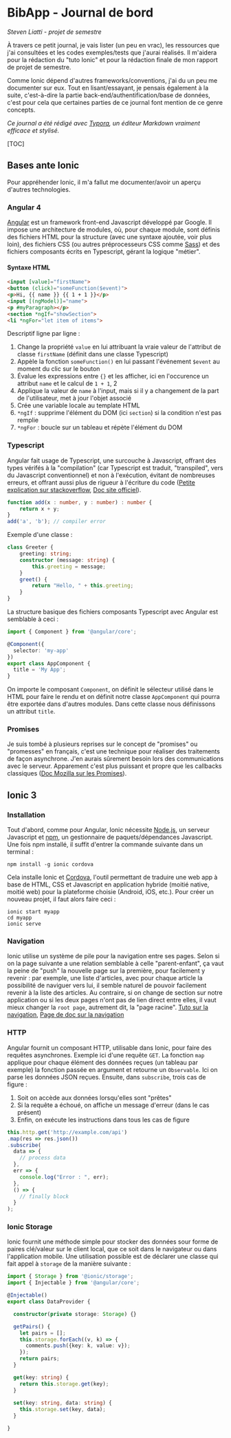 # BibApp - Journal de bord

*Steven Liatti - projet de semestre*

À travers ce petit journal, je vais lister (un peu en vrac), les ressources que j'ai consultées et les codes exemples/tests que j'aurai réalisés. Il m'aidera pour la rédaction du "tuto Ionic" et pour la rédaction finale de mon rapport de projet de semestre. 

Comme Ionic dépend d'autres frameworks/conventions, j'ai du un peu me documenter sur eux. Tout en lisant/essayant, je pensais également à la suite, c'est-à-dire la partie back-end/authentification/base de données, c'est pour cela que certaines parties de ce journal font mention de ce genre concepts.

*Ce journal a été rédigé avec [Typora](https://typora.io/), un éditeur Markdown vraiment efficace et stylisé.*



[TOC]



## Bases ante Ionic

Pour appréhender Ionic, il m'a fallut me documenter/avoir un aperçu d'autres technologies.



### Angular 4

[Angular](https://angular.io/) est un framework front-end Javascript développé par Google. Il impose une architecture de modules, où, pour chaque module, sont définis des fichiers HTML pour la structure (avec une syntaxe ajoutée, voir plus loin), des fichiers CSS (ou autres préprocesseurs CSS comme [Sass](http://sass-lang.com/)) et des fichiers composants écrits en Typescript, gérant la logique "métier".

#### Syntaxe HTML

```html
<input [value]="firstName">
<button (click)="someFunction($event)">
<p>Hi, {{ name }} {{ 1 + 1 }}</p>
<input [(ngModel)]="name">
<p #myParagraph></p>
<section *ngIf="showSection">
<li *ngFor="let item of items">
```

Descriptif ligne par ligne :

1. Change la propriété `value` en lui attribuant la vraie valeur de l'attribut de classe `firstName` (définit dans une classe Typescript)
2. Appèle la fonction `someFunction()` en lui passant l'événement `$event` au moment du clic sur le bouton
3. Évalue les expressions entre `{}` et les afficher, ici en l'occurence un attribut `name` et le calcul de `1 + 1`, 2
4. Applique la valeur de `name` à l'input, mais si il y a changement de la part de l'utilisateur, met à jour l'objet associé
5. Crée une variable locale au template HTML
6. `*ngIf` : supprime l'élément du DOM (ici `section`) si la condition n'est pas remplie
7. `*ngFor` : boucle sur un tableau et répète l'élément du DOM



### Typescript

Angular fait usage de Typescript, une surcouche à Javascript, offrant des types vérifés à la "compilation" (car Typescript est traduit, "transpiled", vers du Javascript conventionnel) et non à l'exécution, évitant de nombreuses erreurs, et offrant aussi plus de rigueur à l'écriture du code ([Petite explication sur stackoverflow](https://stackoverflow.com/questions/12694530/what-is-typescript-and-why-would-i-use-it-in-place-of-javascript/12694578#12694578), [Doc site officiel](http://www.typescriptlang.org/docs/home.html)).


```typescript
function add(x : number, y : number) : number {
    return x + y;
}
add('a', 'b'); // compiler error
```
Exemple d'une classe :
```typescript
class Greeter {
    greeting: string;
    constructor (message: string) {
        this.greeting = message;
    }
    greet() {
        return "Hello, " + this.greeting;
    }
}
```

La structure basique des fichiers composants Typescript avec Angular est semblable à ceci :

```typescript
import { Component } from '@angular/core';

@Component({
  selector: 'my-app'
})
export class AppComponent {
  title = 'My App';
}
```

On importe le composant `Component`, on définit le sélecteur utilisé dans le HTML pour faire le rendu et on définit notre classe `AppComponent` qui pourra être exportée dans d'autres modules. Dans cette classe nous définissons un attribut `title`.



### Promises

Je suis tombé à plusieurs reprises sur le concept de "promises" ou "promesses" en français, c'est une technique pour réaliser des traitements de façon asynchrone. J'en aurais sûrement besoin lors des communications avec le serveur. Apparement c'est plus puissant et propre que les callbacks classiques ([Doc Mozilla sur les Promises](https://developer.mozilla.org/fr/docs/Web/JavaScript/Reference/Objets_globaux/Promise)).



## Ionic 3

### Installation

Tout d'abord, comme pour Angular, Ionic nécessite [Node.js](https://nodejs.org/en/), un serveur Javascript et [npm](https://www.npmjs.com/), un gestionnaire de paquets/dépendances Javascript. Une fois npm installé, il suffit d'entrer la commande suivante dans un terminal :

```shell
npm install -g ionic cordova
```

Cela installe Ionic et [Cordova](https://cordova.apache.org/), l'outil permettant de traduire une web app à base de HTML, CSS et Javascript en application hybride (moitié native, moitié web) pour la plateforme choisie (Android, iOS, etc.). Pour créer un nouveau projet, il faut alors faire ceci :

```shell
ionic start myapp
cd myapp
ionic serve
```



### Navigation

Ionic utilise un système de pile pour la navigation entre ses pages. Selon si on la page suivante a une relation semblable à celle "parent-enfant", ça vaut la peine de "push" la nouvelle page sur la première, pour facilement y revenir : par exemple, une liste d'articles, avec pour chaque article la possibilité de naviguer vers lui, il semble naturel de pouvoir facilement revenir à la liste des articles. Au contraire, si on change de section sur notre application ou si les deux pages n'ont pas de lien direct entre elles, il vaut mieux changer la `root page`, autrement dit, la "page racine". [Tuto sur la navigation](https://www.joshmorony.com/a-simple-guide-to-navigation-in-ionic-2/), [Page de doc sur la navigation](http://ionicframework.com/docs//intro/tutorial/navigation/)



### HTTP

Angular fournit un composant HTTP, utilisable dans Ionic, pour faire des requêtes asynchrones. Exemple ici d'une requête `GET`. La fonction `map` applique pour chaque élément des données reçues (un tableau par exemple) la fonction passée en argument et retourne un `Observable`. Ici on parse les données JSON reçues. Ensuite, dans `subscribe`, trois cas de figure :

1. Soit on accède aux données lorsqu'elles sont "prêtes"
2. Si la requête a échoué, on affiche un message d'erreur (dans le cas présent)
3. Enfin, on exécute les instructions dans tous les cas de figure

```typescript
this.http.get('http://example.com/api')
.map(res => res.json())
.subscribe(
  data => {
    // process data
  },
  err => {
    console.log("Error : ", err);
  },
  () => {
    // finally block
  }
);
```



### Ionic Storage

Ionic fournit une méthode simple pour stocker des données sour forme de paires clé/valeur sur le client local, que ce soit dans le navigateur ou dans l'application mobile. Une utilisation possible est de déclarer une classe qui fait appel à `storage` de la manière suivante :

```typescript
import { Storage } from '@ionic/storage';
import { Injectable } from '@angular/core';

@Injectable()
export class DataProvider {

  constructor(private storage: Storage) {}

  getPairs() {
    let pairs = [];
    this.storage.forEach((v, k) => {
      comments.push({key: k, value: v});
    });
    return pairs;
  }

  get(key: string) {
    return this.storage.get(key);
  }
 
  set(key: string, data: string) {
    this.storage.set(key, data);
  }

}
```



